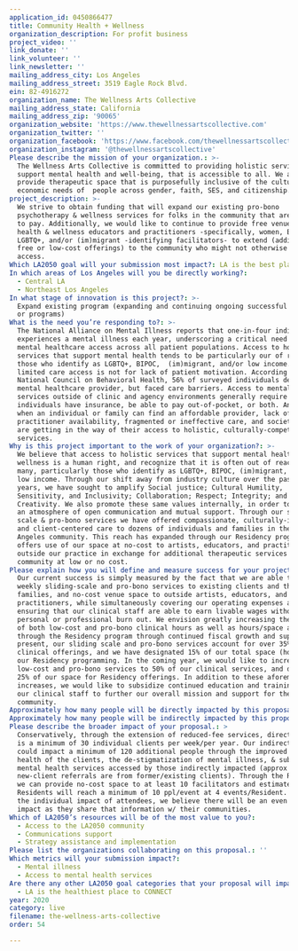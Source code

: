 ```yaml
---
application_id: 0450866477
title: Community Health + Wellness
organization_description: For profit business
project_video: ''
link_donate: ''
link_volunteer: ''
link_newsletter: ''
mailing_address_city: Los Angeles
mailing_address_street: 3519 Eagle Rock Blvd.
ein: 82-4916272
organization_name: The Wellness Arts Collective
mailing_address_state: California
mailing_address_zip: '90065'
organization_website: 'https://www.thewellnessartscollective.com'
organization_twitter: ''
organization_facebook: 'https://www.facebook.com/thewellnessartscollective/'
organization_instagram: '@thewellnessartscollective'
Please describe the mission of your organization.: >-
  The Wellness Arts Collective is committed to providing holistic services that
  support mental health and well-being, that is accessible to all. We aim to
  provide therapeutic space that is purposefully inclusive of the cultural &
  economic needs of  people across gender, faith, SES, and citizenship.
project_description: >-
  We strive to obtain funding that will expand our existing pro-bono
  psychotherapy & wellness services for folks in the community that are unable
  to pay. Additionally, we would like to continue to provide free venue space to
  health & wellness educators and practitioners -specifically, women, BIPOC,
  LGBTQ+, and/or (im)migrant -identifying facilitators- to extend (additional
  free or low-cost offerings) to the community who might not otherwise have such
  access.
Which LA2050 goal will your submission most impact?: LA is the best place to LIVE
In which areas of Los Angeles will you be directly working?:
  - Central LA
  - Northeast Los Angeles
In what stage of innovation is this project?: >-
  Expand existing program (expanding and continuing ongoing successful projects
  or programs)
What is the need you’re responding to?: >-
  The National Alliance on Mental Illness reports that one-in-four individuals
  experiences a mental illness each year, underscoring a critical need for
  mental healthcare access across all patient populations. Access to holistic
  services that support mental health tends to be particularly our of reach for
  those who identify as LGBTQ+, BIPOC,  (im)migrant, and/or low income. That
  limited care access is not for lack of patient motivation. According to the
  National Council on Behavioral Health, 56% of surveyed individuals desired a
  mental healthcare provider, but faced care barriers. Access to mental health
  services outside of clinic and agency environments generally require that
  individuals have insurance, be able to pay out-of-pocket, or both. And even
  when an individual or family can find an affordable provider, lack of 
  practitioner availability, fragmented or ineffective care, and societal stigma
  are getting in the way of their access to holistic, culturally-competent
  services. 
Why is this project important to the work of your organization?: >-
  We believe that access to holistic services that support mental health and
  wellness is a human right, and recognize that it is often out of reach for
  many, particularly those who identify as LGBTQ+, BIPOC, (im)migrant, and/or
  low income. Through our shift away from industry culture over the past 2
  years, we have sought to amplify Social justice; Cultural Humility,
  Sensitivity, and Inclusivity; Collaboration; Respect; Integrity; and
  Creativity. We also promote these same values internally, in order to create
  an atmosphere of open communication and mutual support. Through our sliding
  scale & pro-bono services we have offered compassionate, culturally-informed,
  and client-centered care to dozens of individuals and families in the Los
  Angeles community. This reach has expanded through our Residency program which
  offers use of our space at no-cost to artists, educators, and practitioners
  outside our practice in exchange for additional therapeutic services to the
  community at low or no cost.
Please explain how you will define and measure success for your project.: >-
  Our current success is simply measured by the fact that we are able to offer
  weekly sliding-scale and pro-bono services to existing clients and their
  families, and no-cost venue space to outside artists, educators, and
  practitioners, while simultaneously covering our operating expenses and
  ensuring that our clinical staff are able to earn livable wages without
  personal or professional burn out. We envision greatly increasing the number
  of both low-cost and pro-bono clinical hours as well as hours/space available
  through the Residency program through continued fiscal growth and support. At
  present, our sliding scale and pro-bono services account for over 35% of our
  clinical offerings, and we have designated 15% of our total space (hours) for
  our Residency programming. In the coming year, we would like to increase our
  low-cost and pro-bono services to 50% of our clinical services, and designate
  25% of our space for Residency offerings. In addition to these aforementioned
  increases, we would like to subsidize continued education and trainings for
  our clinical staff to further our overall mission and support for the
  community.
Approximately how many people will be directly impacted by this proposal?: '40'
Approximately how many people will be indirectly impacted by this proposal?: '490'
Please describe the broader impact of your proposal.: >
  Conservatively, through the extension of reduced-fee services, direct impact
  is a minimum of 30 individual clients per week/per year. Our indirect reach
  could impact a minimum of 120 additional people through the improved mental
  health of the clients, the de-stigmatization of mental illness, & subsequent
  mental health services accessed by those indirectly impacted (approx 60% of
  new-client referrals are from former/existing clients). Through the Residency,
  we can provide no-cost space to at least 10 facilitators and estimate that
  Residents will reach a minimum of 10 ppl/event at 4 events/Resident. Beyond
  the individual impact of attendees, we believe there will be an even broader
  impact as they share that information w/ their communities.
Which of LA2050’s resources will be of the most value to you?:
  - Access to the LA2050 community
  - Communications support
  - Strategy assistance and implementation
Please list the organizations collaborating on this proposal.: ''
Which metrics will your submission impact?:
  - Mental illness
  - Access to mental health services
Are there any other LA2050 goal categories that your proposal will impact?:
  - LA is the healthiest place to CONNECT
year: 2020
category: live
filename: the-wellness-arts-collective
order: 54

---
```

